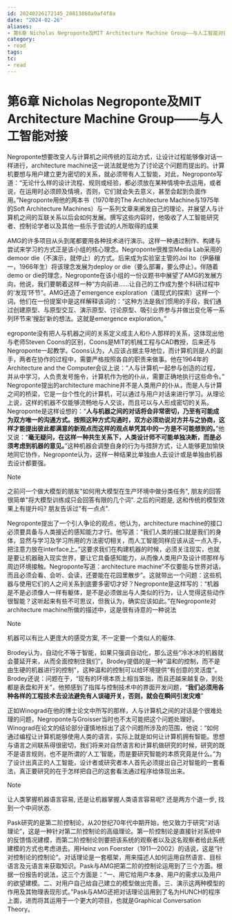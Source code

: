 ```yaml
---
id: 20240226172145_28813860a9af4f8a
date: "2024-02-26"
aliases:
- 第6章 Nicholas Negroponte及MIT Architecture Machine Group——与人工智能对接
category:
- read
tags:
tc:
- read
---
```


# 第6章 Nicholas Negroponte及MIT Architecture Machine Group——与人工智能对接

Negroponte想要改变人与计算机之间传统的互动方式，让设计过程能够像对话一样进行，architecture machine这一说法就是他为了讨论这个问题而提出的。计算机要想与用户建立更为密切的关系，就必须带有人工智能，对此，Negroponte写道：“无论什么样的设计流程、规则或经验，都必须放在某种情境中去运用，或者说，在运用时必须顾及情境，否则，它们就会失去意义，甚至会起到负面作用。”Negroponte用他的两本书（1970年的The Architecture Machine与1975年的Soft Architecture Machines）与一系列文章来阐发自己的理论，并展望人与计算机之间的互联关系以后会如何发展。撰写这些内容时，他吸收了人工智能研究者、控制论学者以及其他一些乐于尝试的人所取得的成果

AMG的许多项目从头到尾都要用各种技术进行演示。这样一种通过制作、构建与尝试来学习的方式正是该小组的核心理念。Negroponte很推崇Media Lab采用的demoor die（不演示，就停止）的方式。后来成为实验室主管的Joi Ito（伊藤穰一，1966年生）将该理念发展为deploy or die（要么部署，要么停止）。伴随着demo or die的理念，Negroponte在该小组的一份议题书中展望了AMG的发展方向，他说，我们要朝着这样一种“方向前进……让自己的工作成为整个科研过程中的‘发现’环节”。AMG还造了emergence exploration（涌现式的探索）这样一个词。他们在一份提案中是这样解释该词的：“这种方法是我们惯用的手段，我们通过创建原型、与原型交互、演示原型、讨论原型、吸引业界参与并做出变化等一系列环节来‘搜刮’新的想法。这就是emergence exploration。”

egroponte没有把人与机器之间的关系定义成主人和仆人那样的关系，这体现出他与老师Steven Coons的区别，Coons是MIT的机械工程与CAD教授，后来还与Negroponte一起教学。Coons认为，人应该占据主导地位，而计算机则是人的副手，两者在协作的过程中，需要严格按照各自的职责来做事。他在1964年的Architecture and the Computer会议上说：“人与计算机一起参与创造的过程，并从中学习，人负责发号施令，计算机作为他的仆从，需要正确地执行这些命令。”
Negroponte提出的architecture machine并不是人类用户的仆从，而是人与计算之间的桥梁，它是一台个性化的计算机，可以通过与用户对话来进行学习。从理论上说，这样的机器不仅能够流畅地与人交谈，而且可以与人形成密切的关系。Negroponte是这样设想的：“**人与机器之间的对话将会非常密切，乃至有可能成为双方唯一的沟通方式。按照这种方式沟通时，双方必须劝说对方并与之协商，这样才能提出彼此都满意的新观点而这样的观点单凭其中的一方是不可能想到的。**”他又说：“**毫无疑问，在这样一种共生关系下，人类设计师不可能单独决断，而是必须考虑到机器的意见。**”这种机器会调整自身的行为与措辞方式，让人能够更加愉快地同它协作，Negroponte认为，这样一种结果比单独由人去设计或是单独由机器去设计都要强。

> [!NOTE]
> 之前问一个做大模型的朋友"如何用大模型在生产环境中做分类任务", 朋友的回答很简单"将大模型训练成只会回答有限的几个词".
> 之后的问题是, 这和传统的模型效果上有提升吗? 朋友告诉过"有一点点".

Negroponte提出了一个引人争论的观点，他认为，architecture machine的接口必须要具备与人类接近的感知能力才行。他写道：“我们人类的接口就是我们的身体，显然与学习及学习所用的方法密切相关，而人工智能同样应该从这一点入手，把注意力放在interface上。”这要求我们在构建机器的时候，必须关注现实，也就是要让机器融入现实世界，要让它具备感知能力，从而像人类用户及设计师那样与周边环境接触。Negroponte写道：architecture machine“不仅要能与世界对话，而且必须会看、会听、会读，还要能在花园里散步”。这就带出一个问题：这些机器与使用它们的人之间关系到底要多密切才好？Negroponte是这样写的：“机器是不是必须像人一样有躯体，是不是必须做出与人类似的行为，让人觉得这些动作很智能？这听起来有些不可思议，但我认为，确实应该如此。”在Negroponte对architecture machine所做的描述中，这是很有诗意的一种说法

> [!NOTE]
> 机器可以有比人更庞大的感受方案, 不一定要一个类似人的躯体.

Brodey认为，自动化不等于智能，如果只强调自动化，那么这些“冷冰冰的机器就会蔓延开来，从而全面控制住我们”。Brodey提倡的是一种“温和的控制，而不是由生硬的机器进行的控制”，这种温和的控制可以给环境提供“有创意的灵活度”。Brodey还说：问题在于，“现有的环境本质上相当笨拙，而且还越来越复杂，到处都是表盘和开关”，他预感到了指挥与控制技术中的界面开发问题，“**我们必须用各种各样的工程技术去设法避免有人误碰开关，否则，就会在瞬间引发灾难**”

正如Winograd在他的博士论文中所写的那样，人与计算机之间的对话是个很难处理的问题，Negroponte与Groisser当时也不太可能把这个问题处理好。Winograd在论文的结论部分谨慎地标出了这个问题所涉及的范围，他说：“如何通过编程让计算机能够使用人类的语言，实际上就是如何让计算机拥有智能。思想与语言之间联系得很密切，我们将来对自然语言和计算机做研究的时候，研究的既不是语言规则，也不是所谓的‘人工’智能，而是要研究智能的本质究竟是什么。”为了设计出真正的人工智能，设计者或研究者本人首先必须提出自己对智能的一套看法，真正要研究的在于怎样把自己的这套看法通过程序给体现出来。

> [!NOTE]
> 让人类掌握机器语言容易, 还是让机器掌握人类语言容易呢? 还是两方个退一步, 找到一个中间状态.

Pask研究的是第二阶控制论，从20世纪70年代中期开始，他又致力于研究“对话理论”，这是一种针对第二阶控制论的高级理论。第一阶控制论是直接针对系统中的反馈情况建模，而第二阶控制论则要把该系统的观察者以及这名观察者给此系统建模的方式也考虑进去。用Heinz von Foerster（1911—2002）的话说，这是“针对控制论的控制论”。对话理论是一套框架，用来描述人如何运用自然语言、目标语言及元语言来获取知识。Pask与AMG把第二阶的控制论运用到了三个方面。根据一份报告的说法，这三个方面是：“一、用它给用户本身、用户的需求以及用户的欲望建模。二、对用户自己给自己建立的模型做出完善。三、演示这两种模型的作用及其物理表现形式。”Pask与AMG还把对话理论运用到了名为HUNCH的程序上面，进而将其运用于一个更大的项目，也就是Graphical Conversation Theory。